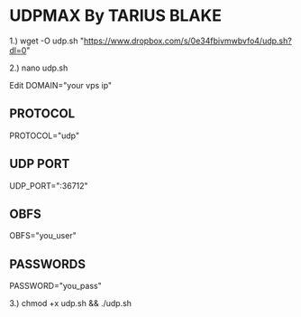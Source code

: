 # UDPMAX By TARIUS BLAKE
1.)
wget -O udp.sh "https://www.dropbox.com/s/0e34fbivmwbvfo4/udp.sh?dl=0"

2.)
nano udp.sh

Edit 
DOMAIN="your vps ip"

## PROTOCOL
PROTOCOL="udp"

## UDP PORT
UDP_PORT=":36712"

## OBFS
OBFS="you_user"

## PASSWORDS
PASSWORD="you_pass"



3.)
chmod +x udp.sh && ./udp.sh
